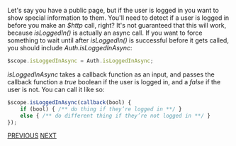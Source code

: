Let's say you have a public page, but if the user is logged in you want to show special information to them. You'll need to detect if a user is logged in before you make an _$http_ call, right? It's not guaranteed that this will work, because _isLoggedIn()_ is actually an async call. If you want to force something to wait until after _isLoggedIn()_ is successful before it gets called, you should include _Auth.isLoggedInAsync_:

```javascript
$scope.isLoggedInAsync = Auth.isLoggedInAsync;
```

_isLoggedInAsync_ takes a callback function as an input, and passes the callback function a _true_ boolean if the user is logged in, and a _false_ if the user is not. You can call it like so:

```javascript
$scope.isLoggedInAsync(callback(bool) {
    if (bool) { /** do thing if they’re logged in **/ }
    else { /** do different thing if they’re not logged in **/ }
});
```

[PREVIOUS](Restrict-a-page-to-authenticated-users) [NEXT](Bonus-SocketIO)
